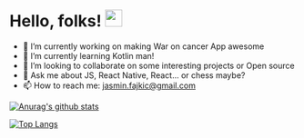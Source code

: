 # Hello, folks! <img src="https://raw.githubusercontent.com/MartinHeinz/MartinHeinz/master/wave.gif" width="30px">

- 🔭 I’m currently working on making War on cancer App awesome
- 🌱 I’m currently learning Kotlin man!
- 👯 I’m looking to collaborate on some interesting projects or Open source
- 💬 Ask me about JS, React Native, React... or chess maybe?
- 📫 How to reach me: jasmin.fajkic@gmail.com

[![Anurag's github stats](https://github-readme-stats.vercel.app/api?username=Jalson1982&show_icons=true&theme=radical)](https://github.com/anuraghazra/github-readme-stats)

[![Top Langs](https://github-readme-stats.vercel.app/api/top-langs/?username=Jalson1982&show_icons=true&theme=radical)](https://github.com/anuraghazra/github-readme-stats)

